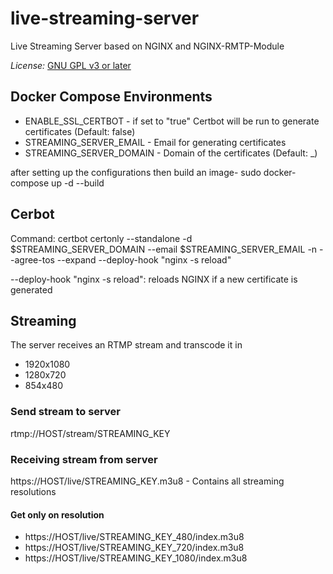 # live-streaming-server
Live Streaming Server based on NGINX and NGINX-RMTP-Module

*License:*   [GNU GPL v3 or later](http://www.gnu.org/copyleft/gpl.html)

## Docker Compose Environments
* ENABLE_SSL_CERTBOT - if set to "true" Certbot will be run to generate certificates (Default: false)
* STREAMING_SERVER_EMAIL - Email for generating certificates 
* STREAMING_SERVER_DOMAIN - Domain of the certificates (Default: _)

after setting up the configurations then build an image-
sudo docker-compose up -d --build

## Cerbot
Command: certbot certonly --standalone -d $STREAMING_SERVER_DOMAIN --email $STREAMING_SERVER_EMAIL -n --agree-tos --expand --deploy-hook "nginx -s reload"

--deploy-hook "nginx -s reload": reloads NGINX if a new certificate is generated

## Streaming

The server receives an RTMP stream and transcode it in
 
* 1920x1080
* 1280x720
* 854x480




### Send stream to server
rtmp://HOST/stream/STREAMING_KEY

### Receiving stream from server
https://HOST/live/STREAMING_KEY.m3u8 - Contains all streaming resolutions

#### Get only on resolution
* https://HOST/live/STREAMING_KEY_480/index.m3u8
* https://HOST/live/STREAMING_KEY_720/index.m3u8
* https://HOST/live/STREAMING_KEY_1080/index.m3u8
